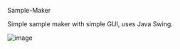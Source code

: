 Sample-Maker

Simple sample maker with simple GUI, uses Java Swing.


![image](https://user-images.githubusercontent.com/77328749/118289501-b30dec80-b4d5-11eb-89e6-c73d0bf3d132.png)
